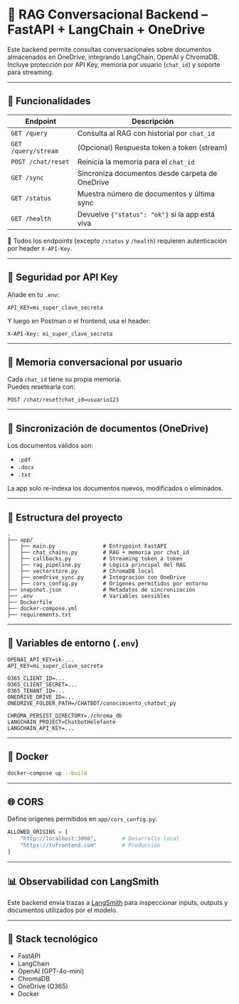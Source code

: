 # 🧠 RAG Conversacional Backend – FastAPI + LangChain + OneDrive

Este backend permite consultas conversacionales sobre documentos almacenados en OneDrive, integrando LangChain, OpenAI y ChromaDB.  
Incluye protección por API Key, memoria por usuario (`chat_id`) y soporte para streaming.

---

## 🚀 Funcionalidades

| Endpoint            | Descripción                                      |
|---------------------|--------------------------------------------------|
| `GET /query`        | Consulta al RAG con historial por `chat_id`      |
| `GET /query/stream` | (Opcional) Respuesta token a token (stream)     |
| `POST /chat/reset`  | Reinicia la memoria para el `chat_id`           |
| `GET /sync`         | Sincroniza documentos desde carpeta de OneDrive |
| `GET /status`       | Muestra número de documentos y última sync      |
| `GET /health`       | Devuelve `{"status": "ok"}` si la app está viva |

📌 Todos los endpoints (excepto `/status` y `/health`) requieren autenticación por header `X-API-Key`.

---

## 🔐 Seguridad por API Key

Añade en tu `.env`:

```env
API_KEY=mi_super_clave_secreta
```

Y luego en Postman o el frontend, usa el header:

```
X-API-Key: mi_super_clave_secreta
```

---

## 🧠 Memoria conversacional por usuario

Cada `chat_id` tiene su propia memoria.  
Puedes resetearla con:

```http
POST /chat/reset?chat_id=usuario123
```

---

## 📄 Sincronización de documentos (OneDrive)

Los documentos válidos son:

- `.pdf`
- `.docx`
- `.txt`

La app solo re-indexa los documentos nuevos, modificados o eliminados.

---

## 🧱 Estructura del proyecto

```
.
├── app/
│   ├── main.py               # Entrypoint FastAPI
│   ├── chat_chains.py        # RAG + memoria por chat_id
│   ├── callbacks.py          # Streaming token a token
│   ├── rag_pipeline.py       # Lógica principal del RAG
│   ├── vectorstore.py        # ChromaDB local
│   ├── onedrive_sync.py      # Integración con OneDrive
│   ├── cors_config.py        # Orígenes permitidos por entorno
├── snapshot.json             # Metadatos de sincronización
├── .env                      # Variables sensibles
├── Dockerfile
├── docker-compose.yml
├── requirements.txt
```

---

## 🔧 Variables de entorno (`.env`)

```env
OPENAI_API_KEY=sk-...
API_KEY=mi_super_clave_secreta

O365_CLIENT_ID=...
O365_CLIENT_SECRET=...
O365_TENANT_ID=...
ONEDRIVE_DRIVE_ID=...
ONEDRIVE_FOLDER_PATH=/CHATBOT/conocimiento_chatbot_py

CHROMA_PERSIST_DIRECTORY=./chroma_db
LANGCHAIN_PROJECT=ChatbotHelefante
LANGCHAIN_API_KEY=...
```

---

## 🐳 Docker

```bash
docker-compose up --build
```

---

## 🌐 CORS

Define orígenes permitidos en `app/cors_config.py`:

```python
ALLOWED_ORIGINS = [
    "http://localhost:3000",        # Desarrollo local
    "https://tufrontend.com"        # Producción
]
```

---

## 📊 Observabilidad con LangSmith

Este backend envía trazas a [LangSmith](https://smith.langchain.com) para inspeccionar inputs, outputs y documentos utilizados por el modelo.

---

## 🧩 Stack tecnológico

- FastAPI
- LangChain
- OpenAI (GPT-4o-mini)
- ChromaDB
- OneDrive (O365)
- Docker
